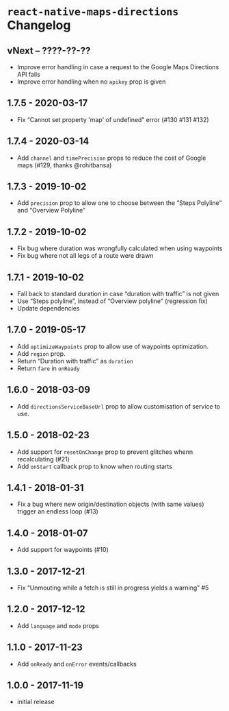 # `react-native-maps-directions` Changelog

## vNext – ????-??-??

- Improve error handling in case a request to the Google Maps Directions API fails
- Improve error handling when no `apikey` prop is given

## 1.7.5 - 2020-03-17

- Fix “Cannot set property 'map' of undefined” error (#130 #131 #132)

## 1.7.4 - 2020-03-14

- Add `channel` and `timePrecision` props to reduce the cost of Google maps (#129, thanks @rohitbansa)

## 1.7.3 - 2019-10-02

- Add `precision` prop to allow one to choose between the ”Steps Polyline” and “Overview Polyline”

## 1.7.2 - 2019-10-02

- Fix bug where duration was wrongfully calculated when using waypoints
- Fix bug where not all legs of a route were drawn

## 1.7.1 - 2019-10-02

- Fall back to standard duration in case “duration with traffic” is not given
- Use “Steps polyline”, instead of “Overview polyline” (regression fix)
- Update dependencies

## 1.7.0 - 2019-05-17

- Add `optimizeWaypoints` prop to allow use of waypoints optimization.
- Add `region` prop.
- Return “Duration with traffic” as `duration`
- Return `fare` in `onReady`


## 1.6.0 - 2018-03-09

- Add `directionsServiceBaseUrl` prop to allow customisation of service to use.

## 1.5.0 - 2018-02-23

- Add support for `resetOnChange` prop to prevent glitches whenn recalculating (#21)
- Add `onStart` callback prop to know when routing starts

## 1.4.1 - 2018-01-31

- Fix a bug where new origin/destination objects (with same values) trigger an endless loop (#13)

## 1.4.0 - 2018-01-07

- Add support for waypoints (#10)

## 1.3.0 - 2017-12-21

- Fix “Unmouting while a fetch is still in progress yields a warning” #5

## 1.2.0 - 2017-12-12

- Add `language` and `mode` props

## 1.1.0 - 2017-11-23

- Add `onReady` and `onError` events/callbacks

## 1.0.0 - 2017-11-19

- initial release
